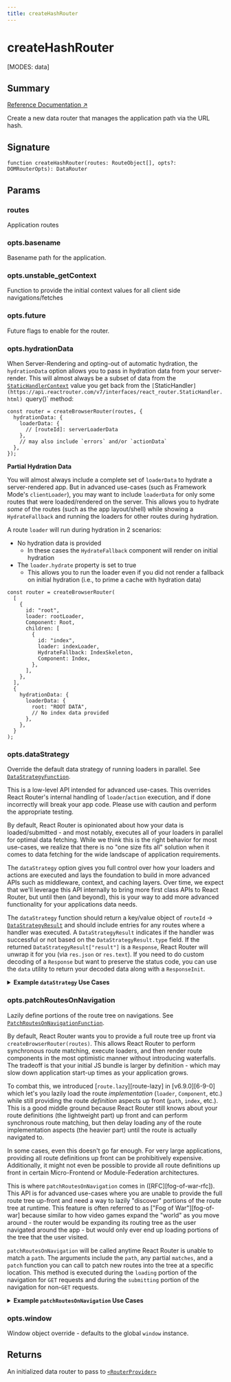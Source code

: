 ```yaml
---
title: createHashRouter
---
```


# createHashRouter

<!--
⚠️ ⚠️ IMPORTANT ⚠️ ⚠️ 

Thank you for helping improve our documentation!

This file is auto-generated from the JSDoc comments in the source
code, so please edit the JSDoc comments in the file below and this
file will be re-generated once those changes are merged.

https://github.com/remix-run/react-router/blob/main/packages/react-router/lib/dom/lib.tsx
-->

[MODES: data]

## Summary

[Reference Documentation ↗](https://api.reactrouter.com/v7/functions/react_router.createHashRouter.html)

Create a new data router that manages the application path via the URL hash.

## Signature

```tsx
function createHashRouter(routes: RouteObject[], opts?: DOMRouterOpts): DataRouter
```

## Params

### routes

Application routes

### opts.basename

Basename path for the application.

### opts.unstable_getContext

Function to provide the initial context values for all client side navigations/fetches

### opts.future

Future flags to enable for the router.

### opts.hydrationData

When Server-Rendering and opting-out of automatic hydration, the `hydrationData`
option allows you to pass in hydration data from your server-render. This will
almost always be a subset of data from the [`StaticHandlerContext`](https://api.reactrouter.com/v7/interfaces/react_router.StaticHandlerContext.html) value you
get back from the `[`StaticHandler`](https://api.reactrouter.com/v7/interfaces/react_router.StaticHandler.html) `query()` method:

```tsx
const router = createBrowserRouter(routes, {
  hydrationData: {
    loaderData: {
      // [routeId]: serverLoaderData
    },
    // may also include `errors` and/or `actionData`
  },
});
```

**Partial Hydration Data**

You will almost always include a complete set of `loaderData` to hydrate a
server-rendered app. But in advanced use-cases (such as Framework Mode's
`clientLoader`), you may want to include `loaderData` for only some routes
that were loaded/rendered on the server. This allows you to hydrate _some_
of the routes (such as the app layout/shell) while showing a `HydrateFallback`
and running the loaders for other routes during hydration.

A route `loader` will run during hydration in 2 scenarios:

 - No hydration data is provided
   - In these cases the `HydrateFallback` component will render on initial hydration
 - The `loader.hydrate` property is set to true
   - This allows you to run the loader even if you did not render a fallback
     on initial hydration (i.e., to prime a cache with hydration data)

```tsx
const router = createBrowserRouter(
  [
    {
      id: "root",
      loader: rootLoader,
      Component: Root,
      children: [
        {
          id: "index",
          loader: indexLoader,
          HydrateFallback: IndexSkeleton,
          Component: Index,
        },
      ],
    },
  ],
  {
    hydrationData: {
      loaderData: {
        root: "ROOT DATA",
        // No index data provided
      },
    },
  }
);
```

### opts.dataStrategy

Override the default data strategy of running loaders in parallel.
See [`DataStrategyFunction`](https://api.reactrouter.com/v7/interfaces/react_router.DataStrategyFunction.html).

<docs-warning>This is a low-level API intended for advanced use-cases. This
overrides React Router's internal handling of `loader`/`action` execution,
and if done incorrectly will break your app code. Please use with caution
and perform the appropriate testing.</docs-warning>

By default, React Router is opinionated about how your data is loaded/submitted -
and most notably, executes all of your loaders in parallel for optimal data
fetching. While we think this is the right behavior for most use-cases, we
realize that there is no "one size fits all" solution when it comes to data
fetching for the wide landscape of application requirements.

The `dataStrategy` option gives you full control over how your loaders and
actions are executed and lays the foundation to build in more advanced APIs
such as middleware, context, and caching layers. Over time, we expect that
we'll leverage this API internally to bring more first class APIs to React
Router, but until then (and beyond), this is your way to add more advanced
functionality for your applications data needs.

The `dataStrategy` function should return a key/value object of
`routeId` -> [`DataStrategyResult`](https://api.reactrouter.com/v7/interfaces/react_router.DataStrategyResult.html) and should include entries for any routes
where a handler was executed. A `DataStrategyResult` indicates if the handler
was successful or not based on the `DataStrategyResult.type` field. If the
returned `DataStrategyResult["result"]` is a `Response`, React Router will
unwrap it for you (via `res.json` or `res.text`). If you need to do custom
decoding of a `Response` but want to preserve the status code, you can use
the `data` utility to return your decoded data along with a `ResponseInit`.

<details>
<summary><b>Example <code>dataStrategy</code> Use Cases</b></summary>

**Adding logging**

In the simplest case, let's look at hooking into this API to add some logging
for when our route loaders/actions execute:

```ts
let router = createBrowserRouter(routes, {
  async dataStrategy({ request, matches }) {
    const matchesToLoad = matches.filter((m) => m.shouldLoad);
    const results = {};
    await Promise.all(
      matchesToLoad.map(async (match) => {
        console.log(`Processing ${match.route.id}`);
        results[match.route.id] = await match.resolve();;
      })
    );
    return results;
  },
});
```

**Middleware**

Let's define a middleware on each route via `handle` and call middleware
sequentially first, then call all loaders in parallel - providing any data
made available via the middleware:

```ts
const routes = [
  {
    id: "parent",
    path: "/parent",
    loader({ request }, context) {
       // ...
    },
    handle: {
      async middleware({ request }, context) {
        context.parent = "PARENT MIDDLEWARE";
      },
    },
    children: [
      {
        id: "child",
        path: "child",
        loader({ request }, context) {
          // ...
        },
        handle: {
          async middleware({ request }, context) {
            context.child = "CHILD MIDDLEWARE";
          },
        },
      },
    ],
  },
];

let router = createBrowserRouter(routes, {
  async dataStrategy({ request, params, matches }) {
    // Run middleware sequentially and let them add data to `context`
    let context = {};
    for (const match of matches) {
      if (match.route.handle?.middleware) {
        await match.route.handle.middleware(
          { request, params },
          context
        );
      }
    }

    // Run loaders in parallel with the `context` value
    let matchesToLoad = matches.filter((m) => m.shouldLoad);
    let results = await Promise.all(
      matchesToLoad.map((match, i) =>
        match.resolve((handler) => {
          // Whatever you pass to `handler` will be passed as the 2nd parameter
          // to your loader/action
          return handler(context);
        })
      )
    );
    return results.reduce(
      (acc, result, i) =>
        Object.assign(acc, {
          [matchesToLoad[i].route.id]: result,
        }),
      {}
    );
  },
});
```

**Custom Handler**

It's also possible you don't even want to define a loader implementation at
the route level. Maybe you want to just determine the routes and issue a single
GraphQL request for all of your data? You can do that by setting your
`route.loader=true` so it qualifies as "having a loader", and then store GQL
fragments on `route.handle`:

```ts
const routes = [
  {
    id: "parent",
    path: "/parent",
    loader: true,
    handle: {
      gql: gql`
        fragment Parent on Whatever {
          parentField
        }
      `,
    },
    children: [
      {
        id: "child",
        path: "child",
        loader: true,
        handle: {
          gql: gql`
            fragment Child on Whatever {
              childField
            }
          `,
        },
      },
    ],
  },
];

let router = createBrowserRouter(routes, {
  async dataStrategy({ request, params, matches }) {
    // Compose route fragments into a single GQL payload
    let gql = getFragmentsFromRouteHandles(matches);
    let data = await fetchGql(gql);
    // Parse results back out into individual route level `DataStrategyResult`'s
    // keyed by `routeId`
    let results = parseResultsFromGql(data);
    return results;
  },
});
```
</details>

### opts.patchRoutesOnNavigation

Lazily define portions of the route tree on navigations.
See [`PatchRoutesOnNavigationFunction`](https://api.reactrouter.com/v7/types/react_router.PatchRoutesOnNavigationFunction.html).

By default, React Router wants you to provide a full route tree up front via
`createBrowserRouter(routes)`. This allows React Router to perform synchronous
route matching, execute loaders, and then render route components in the most
optimistic manner without introducing waterfalls. The tradeoff is that your
initial JS bundle is larger by definition - which may slow down application
start-up times as your application grows.

To combat this, we introduced [`route.lazy`][route-lazy] in [v6.9.0][6-9-0]
which let's you lazily load the route _implementation_ (`loader`, `Component`,
etc.) while still providing the route _definition_ aspects up front (`path`,
`index`, etc.). This is a good middle ground because React Router still knows
about your route definitions (the lightweight part) up front and can perform
synchronous route matching, but then delay loading any of the route implementation
aspects (the heavier part) until the route is actually navigated to.

In some cases, even this doesn't go far enough. For very large applications,
providing all route definitions up front can be prohibitively expensive.
Additionally, it might not even be possible to provide all route definitions
up front in certain Micro-Frontend or Module-Federation architectures.

This is where `patchRoutesOnNavigation` comes in ([RFC][fog-of-war-rfc]).
This API is for advanced use-cases where you are unable to provide the full
route tree up-front and need a way to lazily "discover" portions of the route
tree at runtime. This feature is often referred to as ["Fog of War"][fog-of-war]
because similar to how video games expand the "world" as you move around -
the router would be expanding its routing tree as the user navigated around
the app - but would only ever end up loading portions of the tree that the
user visited.

`patchRoutesOnNavigation` will be called anytime React Router is unable to
match a `path`. The arguments include the `path`, any partial `matches`, and
a `patch` function you can call to patch new routes into the tree at a
specific location. This method is executed during the `loading` portion of
the navigation for `GET` requests and during the `submitting` portion of the
navigation for non-`GET` requests.

<details>
  <summary><b>Example <code>patchRoutesOnNavigation</code> Use Cases</b></summary>

  **Patching children into an existing route**

  ```tsx
  const router = createBrowserRouter(
    [
      {
        id: "root",
        path: "/",
        Component: RootComponent,
      },
    ],
    {
      async patchRoutesOnNavigation({ path, patch }) {
        if (path === "/a") {
          // Load/patch the `a` route as a child of the route with id `root`
          let route = await getARoute();
          //  ^ { path: 'a', Component: A }
          patch("root", [route]);
        }
      },
    }
  );
  ```

  In the above example, if the user clicks a link to `/a`, React Router won't
  match any routes initially and will call `patchRoutesOnNavigation` with a
  `path = "/a"` and a `matches` array containing the root route match. By calling
  `patch('root', [route])`, the new route will be added to the route tree as a
  child of the `root` route and React Router will perform matching on the updated
  routes. This time it will successfully match the `/a` path and the navigation
  will complete successfully.

  **Patching new root-level routes**

  If you need to patch a new route to the top of the tree (i.e., it doesn't
  have a parent), you can pass `null` as the `routeId`:

  ```tsx
  const router = createBrowserRouter(
    [
      {
        id: "root",
        path: "/",
        Component: RootComponent,
      },
    ],
    {
      async patchRoutesOnNavigation({ path, patch }) {
        if (path === "/root-sibling") {
          // Load/patch the `/root-sibling` route as a sibling of the root route
          let route = await getRootSiblingRoute();
          //  ^ { path: '/root-sibling', Component: RootSibling }
          patch(null, [route]);
        }
      },
    }
  );
  ```

  **Patching sub-trees asynchronously**

  You can also perform asynchronous matching to lazily fetch entire sections
of your application:

  ```jsx
  let router = createBrowserRouter(
    [
      {
        path: "/",
        Component: Home,
      },
    ],
    {
      async patchRoutesOnNavigation({ path, patch }) {
        if (path.startsWith("/dashboard")) {
          let children = await import("./dashboard");
          patch(null, children);
        }
        if (path.startsWith("/account")) {
          let children = await import("./account");
          patch(null, children);
        }
      },
    }
  );
  ```

  <docs-info>If in-progress execution of `patchRoutesOnNavigation` is
  interrupted by a subsequent navigation, then any remaining `patch` calls
  in the interrupted execution will not update the route tree because the
  operation was cancelled.</docs-info>

  **Co-locating route discovery with route definition**

  If you don't wish to perform your own pseudo-matching, you can leverage the
partial `matches` array and the `handle` field on a route to keep the children
definitions co-located:

  ```jsx
  let router = createBrowserRouter(
    [
      {
        path: "/",
        Component: Home,
      },
      {
        path: "/dashboard",
        children: [
          {
            // If we want to include /dashboard in the critical routes, we need to
            // also include it's index route since patchRoutesOnNavigation will not be
            // called on a navigation to `/dashboard` because it will have successfully
            // matched the `/dashboard` parent route
            index: true,
            // ...
          },
        ],
        handle: {
          lazyChildren: () => import("./dashboard"),
        },
      },
      {
        path: "/account",
        children: [
          {
            index: true,
            // ...
          },
        ],
        handle: {
          lazyChildren: () => import("./account"),
        },
      },
    ],
    {
      async patchRoutesOnNavigation({ matches, patch }) {
        let leafRoute = matches[matches.length - 1]?.route;
        if (leafRoute?.handle?.lazyChildren) {
          let children =
            await leafRoute.handle.lazyChildren();
          patch(leafRoute.id, children);
        }
      },
    }
  );
  ```

  **A note on routes with parameters**

  Because React Router uses ranked routes to find the best match for a given
  path, there is an interesting ambiguity introduced when only a partial route
  tree is known at any given point in time. If we match a fully static route
  such as `path: "/about/contact-us"` then we know we've found the right match
  since it's composed entirely of static URL segments, and thus we do not need
  to bother asking for any other potentially higher-scoring routes.

  However, routes with parameters (dynamic or splat) can't make this assumption
  because there might be a not-yet-discovered route tht scores higher. Consider
  a full route tree such as:

  ```js
  // Assume this is the full route tree for your app
  const routes = [
    {
      path: "/",
      Component: Home,
    },
    {
      id: "blog",
      path: "/blog",
      Component: BlogLayout,
      children: [
        { path: "new", Component: NewPost },
        { path: ":slug", Component: BlogPost },
      ],
    },
  ];
  ```

  And then assume we want to use `patchRoutesOnNavigation` to fill this in
  as the user navigates around:

  ```js
  // Start with only the index route
  const router = createBrowserRouter(
    [
      {
        path: "/",
        Component: Home,
      },
    ],
    {
      patchRoutesOnNavigation({ path, patch }) {
        if (path === "/blog/new") {
          patch("blog", [
            {
              path: "new",
              Component: NewPost,
            },
          ]);
        } else if (path.startsWith("/blog")) {
          patch("blog", [
            {
              path: ":slug",
              Component: BlogPost,
            },
          ]);
        }
      },
    }
  );
  ```

  If the user were to a blog post first (i.e., `/blog/my-post`) we would patch
  in the `:slug` route. Then if the user navigated to `/blog/new` to write a
  new post, we'd match `/blog/:slug` but it wouldn't be the _right_ match!
  We need to call `patchRoutesOnNavigation` just in case there exists a
  higher-scoring route we've not yet discovered, which in this case there is.

  So, anytime React Router matches a path that contains at least one param,
  it will call `patchRoutesOnNavigation` and match routes again just to
  confirm it has found the best match.

  If your `patchRoutesOnNavigation` implementation is expensive or making
  side-effect `fetch` calls to a backend server, you may want to consider
  tracking previously seen routes to avoid over-fetching in cases where you
  know the proper route has already been found. This can usually be as simple
  as maintaining a small cache of prior `path` values for which you've already
  patched in the right routes:

  ```js
  let discoveredRoutes = new Set();

  const router = createBrowserRouter(routes, {
    patchRoutesOnNavigation({ path, patch }) {
      if (discoveredRoutes.has(path)) {
        // We've seen this before so nothing to patch in and we can let the router
        // use the routes it already knows about
        return;
      }

      discoveredRoutes.add(path);

      // ... patch routes in accordingly
    },
  });
  ```
</details>

### opts.window

Window object override - defaults to the global `window` instance.

## Returns

An initialized data router to pass to [`<RouterProvider>`](../data-routers/RouterProvider)

